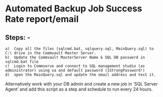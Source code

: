 # Automated Backup Job Success Rate report/email

## Steps: - 
```
a)	Copy all the files (sqlcmd.bat, sqlquery.sql, MainQuery.sql) to C:\ drive in the Commvault Master Server.
b)	Update the Commvault MasterServer Name & SQL DB password in sqlcmd.bat file
c)	Login to Commserve and connect to SQL management studio (as administrator) using sa and default password (1StrongPassword!)
d)	open the MainQuery.sql and update the email address and test it.
```
Alternatively work with your DB admin and create a new job in ‘SQL Server Agent’ and add this script as a step and schedule to run every 24 hours.
